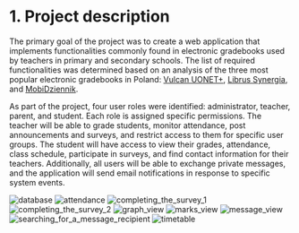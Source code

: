 # 1. Project description
The primary goal of the project was to create a web application that implements functionalities commonly found in electronic gradebooks used by teachers in primary and secondary schools. The list of required functionalities was determined based on an analysis of the three most popular electronic gradebooks in Poland: [Vulcan UONET+](https://uonetplus.vulcan.net.pl/), [Librus Synergia](https://portal.librus.pl/rodzina/synergia/loguj), and [MobiDziennik](https://mobidziennik.pl/logowanie).

As part of the project, four user roles were identified: administrator, teacher, parent, and student. Each role is assigned specific permissions. The teacher will be able to grade students, monitor attendance, post announcements and surveys, and restrict access to them for specific user groups. The student will have access to view their grades, attendance, class schedule, participate in surveys, and find contact information for their teachers. Additionally, all users will be able to exchange private messages, and the application will send email notifications in response to specific system events.

![database](https://github.com/user-attachments/assets/9f6bf502-25ee-4d53-8838-01a075015855)
![attendance](https://github.com/user-attachments/assets/6f905cdd-3f26-49a2-aa5d-f3134b1d70db)
![completing_the_survey_1](https://github.com/user-attachments/assets/2ad1635b-45de-4cf0-a8f0-5fb1552a4863)
![completing_the_survey_2](https://github.com/user-attachments/assets/e6b9f389-33dd-4e64-9a43-a9fa2d55ce54)
![graph_view](https://github.com/user-attachments/assets/384e3154-fc3a-47bc-aa7e-c7577a384a24)
![marks_view](https://github.com/user-attachments/assets/b60db239-94d6-49d0-91db-fb3cc8c38ea6)
![message_view](https://github.com/user-attachments/assets/3aa1d961-a00d-47d5-a015-877cc205e567)
![searching_for_a_message_recipient](https://github.com/user-attachments/assets/4f1f174e-4a7a-48fa-9920-4211e0b33d3d)
![timetable](https://github.com/user-attachments/assets/56709ff6-4ae2-4b30-a8a7-e70e8596b294)
